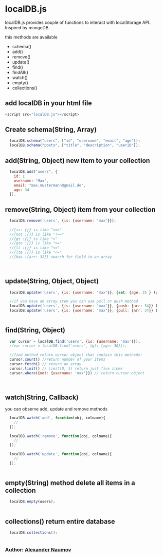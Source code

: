 # localDB.js

localDB.js provides couple of functions to interact with localStorage API. Inspired by mongoDB.

this methods are available

- schema()
- add()
- remove()
- update()
- find()
- findAll()
- watch()
- empty()
- collections()

## add localDB in your html file

```javascript
<script src="localDB.js"></script>

```


## Create schema(String, Array)

```javascript
  localDB.schema("users", ["id", "username", "email", "age"]);
  localDB.schema("posts", ["title", "description", "userID"]);
```

## add(String, Object) new item to your collection

```javascript
  localDB.add("users", {
    id: 1
    username: "Max",
    email: "max.mustermann@gmail.de",
    age: 34
  });
```

## remove(String, Object) item from your collection

```javascript
  localDB.remove('users', {is: {username: "max"}});
  
  //{is: {}} is like "==="
  //{not :{}} is like "!=="
  //{gt :{}} is like ">"
  //{gte :{}} is like ">="
  //{lt :{}} is like "<="
  //{lte :{}} is like "<="
  //{has :{arr: 32}} search for field in an array
  
  
```

## update(String, Object, Object)

```javascript
  localDB.update('users', {is: {username: "max"}}, {set: {age: 35 } );
  
  //if you have an array item you can use pull or push method
  localDB.update('users', {is: {username: "max"}}, {push: {arr: 34}} );
  localDB.update('users', {is: {username: "max"}}, {pull: {arr: 34}} );
  
```

## find(String, Object)

```javascript
  var cursor = localDB.find('users', {is: {username: 'max'}});
  //var cursor = localDB.find('users', {gt: {age: 30}});
  
  //find method return cursor object that contain this methods:
  cursor.count() //return number of your items
  cursor.fetch() // return an array
  cursor.limit() // limit(0, 5) return just five items
  cursor.where({not: {username: 'max'}}) // return cursor object
  
  
```

## watch(String, Callback) 
you can observe add, update and remove methods

```javascript
  localDB.watch('add', function(obj, colname){
    //
  });
  
  localDB.watch('remove', function(obj, colname){
    //
  });
   
  localDB.watch('update', function(obj, colname){
    //
  });
  
```
## empty(String) method delete all items in a collection

```javascript
  localDB.empty(users);
  
```

## collections() return entire database

```javascript
  localDB.collections();
  
```

### Author: [Alexander Naumov](http://www.alexandernaumov.de)
